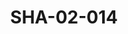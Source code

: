 ---
pid: SHA-02-014
title: SHA-02-014
language: en
collection: Sharhabil Ahmed
original_label: 
rights: Sharhabil Ahmed
location_of_original: Sharhabil Ahmed
photographer_or_studio: 
scanned_from: photograph 12.2 by 16.4
_date: '1962'
location: Ethiopia, Addis Ababa
description: Ahmed Daoud and Hassan Saroji performing Ager Fakkir theater
additional_notes: 
permission_display: 'yes'
on_server: 'no'
on_website: 'no'
permalink: "/archive/en/sha-02-014.html"
layout: photo-page
---